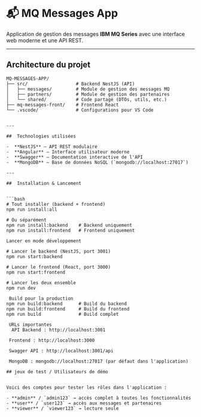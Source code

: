 # 📬 MQ Messages App

Application de gestion des messages **IBM MQ Series** avec une interface web moderne et une API REST.

---

##  Architecture du projet

```text
MQ-MESSAGES-APP/
├── src/                  # Backend NestJS (API)
│   ├── messages/         # Module de gestion des messages MQ
│   ├── partners/         # Module de gestion des partenaires
│   └── shared/           # Code partagé (DTOs, utils, etc.)
├── mq-messages-front/    # Frontend React
└── .vscode/              # Configurations pour VS Code


---

##  Technologies utilisées

-  **NestJS** — API REST modulaire
-  **Angular** — Interface utilisateur moderne
-  **Swagger** — Documentation interactive de l'API
-  **MongoDB** — Base de données NoSQL (`mongodb://localhost:27017`)

---

##  Installation & Lancement


```bash
# Tout installer (backend + frontend)
npm run install:all

# Ou séparément
npm run install:backend    # Backend uniquement
npm run install:frontend   # Frontend uniquement

Lancer en mode développement

# Lancer le backend (NestJS, port 3001)
npm run start:backend

# Lancer le frontend (React, port 3000)
npm run start:frontend

# Lancer les deux ensemble
npm run dev

 Build pour la production
npm run build:backend      # Build du backend
npm run build:frontend     # Build du frontend
npm run build              # Build complet

 URLs importantes
  API Backend : http://localhost:3001

 Frontend : http://localhost:3000

 Swagger API : http://localhost:3001/api

 MongoDB : mongodb://localhost:27017 (par défaut dans l'application)

## jeux de test / Utilisateurs de démo


Voici des comptes pour tester les rôles dans l'application :

- **admin** / `admin123` → accès complet à toutes les fonctionnalités
- **user** / `user123` → accès aux messages et partenaires
- **viewer** / `viewer123` → lecture seule
